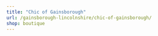 ```yaml
---
title: "Chic of Gainsborough"
url: /gainsborough-lincolnshire/chic-of-gainsborough/
shop: boutique
---
```

